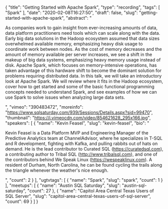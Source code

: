 {
  "title": "Getting Started with Apache Spark",
  "type": "recording",
  "tags": [
    "Spark"
  ],
  "date": "2020-02-08T16:27:50",
  "draft": false,
  "slug": "getting-started-with-apache-spark",
  "abstract": "<p>As companies work to gain insight from ever-increasing amounts of data, data platform practitioners need tools which can scale along with the data. Early big data solutions in the Hadoop ecosystem assumed that data sizes overwhelmed available memory, emphasizing heavy disk usage to coordinate work between nodes. As the cost of memory decreases and the amount of memory available per server increases, we see a shift in the makeup of big data systems, emphasizing heavy memory usage instead of disk. Apache Spark, which focuses on memory-intensive operations, has taken advantage of this hardware shift to become the dominant solution for problems requiring distributed data. In this talk, we will take an introductory look at Apache Spark. We will review where it fits in the Hadoop ecosystem, cover how to get started and some of the basic functional programming concepts needed to understand Spark, and see examples of how we can use Spark to solve issues when analyzing large data sets.</p>",
  "vimeo": "390483472",
  "moreinfo": "https://www.sqlsaturday.com/939/Sessions/Details.aspx?sid=99470",
  "thumbnail": "https://i.vimeocdn.com/video/854621628_295x166.jpg",
  "speakers": [
    {
      "name": "Kevin Feasel",
      "slug": "kevin-feasel",
      "bio": "<p>Kevin Feasel is a Data Platform MVP and Engineering Manager of the Predictive Analytics team at ChannelAdvisor, where he specializes in T-SQL and R development, fighting with Kafka, and pulling rabbits out of hats on demand. He is the lead contributor to Curated SQL (https://curatedsql.com), a contributing author to Tribal SQL (http://www.tribalsql.com), and one of the contributors behind We Speak Linux (https://wespeaklinux.com). A resident of Durham, North Carolina, he can be found cycling the trails along the triangle whenever the weather's nice enough.</p>",
      "count": 2
    }
  ],
  "ugtvtags": [
    {
      "name": "Spark",
      "slug": "spark",
      "count": 1
    }
  ],
  "meetups": [
    {
      "name": "Austin SQL Saturday",
      "slug": "austin-sql-saturday",
      "count": 27
    },
    {
      "name": "Capitol Area Central Texas Users of SQL Server",
      "slug": "capitol-area-central-texas-users-of-sql-server",
      "count": 69
    }
  ]
}